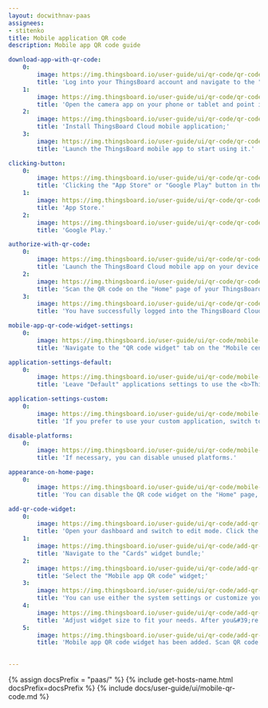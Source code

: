 ```yaml
---
layout: docwithnav-paas
assignees:
- stitenko
title: Mobile application QR code
description: Mobile app QR code guide

download-app-with-qr-code:
    0:
        image: https://img.thingsboard.io/user-guide/ui/qr-code/qr-code-thingsboard-home-page-1-paas.png
        title: 'Log into your ThingsBoard account and navigate to the "Home" page. You will find the QR code for connecting the mobile app in the bottom right corner;'
    1:
        image: https://img.thingsboard.io/user-guide/ui/qr-code/qr-code-scan-and-install-app-paas.png
        title: 'Open the camera app on your phone or tablet and point it at the QR code. The phone will automatically scan the code and show the link button. Click this button to open the link to download the <b>ThingsBoard Cloud mobile app</b>;'
    2:
        image: https://img.thingsboard.io/user-guide/ui/qr-code/qr-code-mobile-install-app-paas.png
        title: 'Install ThingsBoard Cloud mobile application;'
    3:
        image: https://img.thingsboard.io/user-guide/ui/qr-code/qr-code-mobile-open-app-1-paas.png
        title: 'Launch the ThingsBoard mobile app to start using it.'

clicking-button:
    0:
        image: https://img.thingsboard.io/user-guide/ui/qr-code/qr-code-thingsboard-home-page-2-paas.png
        title: 'Clicking the "App Store" or "Google Play" button in the "Connect mobile app" widget, you will be redirected to the ThingsBoard app page in the respective app store for further downloading to your device.'
    1:
        image: https://img.thingsboard.io/user-guide/ui/qr-code/qr-code-button-2-pe.png
        title: 'App Store.'
    2:
        image: https://img.thingsboard.io/user-guide/ui/qr-code/qr-code-button-1-pe.png
        title: 'Google Play.'

authorize-with-qr-code:
    0:
        image: https://img.thingsboard.io/user-guide/ui/qr-code/qr-code-mobile-login-with-qr-1-paas.png
        title: 'Launch the ThingsBoard Cloud mobile app on your device and use the QR code scanning feature. Make sure you have the latest version of the app installed;'
    2:
        image: https://img.thingsboard.io/user-guide/ui/qr-code/qr-code-scan-and-open-app-pe.png
        title: 'Scan the QR code on the "Home" page of your ThingsBoard instance using the mobile app. You will find the QR code for connecting the mobile app in the bottom right corner;'
    3:
        image: https://img.thingsboard.io/user-guide/ui/qr-code/qr-code-mobile-dashboard-1-paas.png
        title: 'You have successfully logged into the ThingsBoard Cloud mobile app with your account.'

mobile-app-qr-code-widget-settings:
    0:
        image: https://img.thingsboard.io/user-guide/ui/qr-code/mobile-app-qr-code-widget-settings-1-pe.png
        title: 'Navigate to the "QR code widget" tab on the "Mobile center" page and disable "Use system settings" toggle;'

application-settings-default:
    0:
        image: https://img.thingsboard.io/user-guide/ui/qr-code/mobile-app-qr-code-widget-settings-2-pe.png
        title: 'Leave "Default" applications settings to use the <b>ThingsBoard Cloud</b> mobile application.'

application-settings-custom:
    0:
        image: https://img.thingsboard.io/user-guide/ui/qr-code/mobile-app-qr-code-widget-settings-3-pe.png
        title: 'If you prefer to use your custom application, switch to the custom settings, and specify the bundle preconfigured on the "Bundle" tab. Then, save changes.'

disable-platforms:
    0:
        image: https://img.thingsboard.io/user-guide/ui/qr-code/mobile-app-qr-code-widget-settings-4-pe.png
        title: 'If necessary, you can disable unused platforms.'

appearance-on-home-page:
    0:
        image: https://img.thingsboard.io/user-guide/ui/qr-code/mobile-app-qr-code-widget-settings-5-pe.png
        title: 'You can disable the QR code widget on the "Home" page, adjust the positioning of the badges, and update the QR code label.'

add-qr-code-widget:
    0:
        image: https://img.thingsboard.io/user-guide/ui/qr-code/add-qr-code-widget-1-pe.png
        title: 'Open your dashboard and switch to edit mode. Click the "+ Add widget" icon at the top of the screen;'
    1:
        image: https://img.thingsboard.io/user-guide/ui/qr-code/add-qr-code-widget-2-pe.png
        title: 'Navigate to the "Cards" widget bundle;'
    2:
        image: https://img.thingsboard.io/user-guide/ui/qr-code/add-qr-code-widget-3-pe.png
        title: 'Select the "Mobile app QR code" widget;'
    3:
        image: https://img.thingsboard.io/user-guide/ui/qr-code/add-qr-code-widget-4-pe.png
        title: 'You can use either the system settings or customize your own. If desired, you can configure badges (or turn them off altogether), and update the QR code label. Click "Add".'
    4:
        image: https://img.thingsboard.io/user-guide/ui/qr-code/add-qr-code-widget-5-pe.png
        title: 'Adjust widget size to fit your needs. After you&#39;re done tweaking, click "Save" to save the dashboard;'
    5:
        image: https://img.thingsboard.io/user-guide/ui/qr-code/add-qr-code-widget-6-paas.png
        title: 'Mobile app QR code widget has been added. Scan QR code with your mobile and check you are redirected to the specified application.'
  

---
```


{% assign docsPrefix = "paas/" %}
{% include get-hosts-name.html docsPrefix=docsPrefix %}
{% include docs/user-guide/ui/mobile-qr-code.md %}